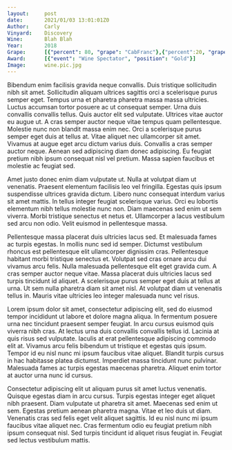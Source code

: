 ```yaml
---
layout:     post
date:       2021/01/03 13:01:01Z0
Author:     Carly
Vinyard:    Discovery
Wine:       Blah Blah
Year:       2018
Grape:      [{"percent": 80, "grape": "CabFranc"},{"percent":20, "grape": "Syrah"}]
Award:      [{"event": "Wine Spectator", "position": "Gold"}]
Image:      wine.pic.jpg
---
```

Bibendum enim facilisis gravida neque convallis. Duis tristique sollicitudin nibh sit amet. Sollicitudin aliquam ultrices sagittis orci a scelerisque purus semper eget. Tempus urna et pharetra pharetra massa massa ultricies. Luctus accumsan tortor posuere ac ut consequat semper. Urna duis convallis convallis tellus. Quis auctor elit sed vulputate. Ultrices vitae auctor eu augue ut. A cras semper auctor neque vitae tempus quam pellentesque. Molestie nunc non blandit massa enim nec. Orci a scelerisque purus semper eget duis at tellus at. Vitae aliquet nec ullamcorper sit amet. Vivamus at augue eget arcu dictum varius duis. Convallis a cras semper auctor neque. Aenean sed adipiscing diam donec adipiscing. Eu feugiat pretium nibh ipsum consequat nisl vel pretium. Massa sapien faucibus et molestie ac feugiat sed.

Amet justo donec enim diam vulputate ut. Nulla at volutpat diam ut venenatis. Praesent elementum facilisis leo vel fringilla. Egestas quis ipsum suspendisse ultrices gravida dictum. Libero nunc consequat interdum varius sit amet mattis. In tellus integer feugiat scelerisque varius. Orci eu lobortis elementum nibh tellus molestie nunc non. Diam maecenas sed enim ut sem viverra. Morbi tristique senectus et netus et. Ullamcorper a lacus vestibulum sed arcu non odio. Velit euismod in pellentesque massa.

Pellentesque massa placerat duis ultricies lacus sed. Et malesuada fames ac turpis egestas. In mollis nunc sed id semper. Dictumst vestibulum rhoncus est pellentesque elit ullamcorper dignissim cras. Pellentesque habitant morbi tristique senectus et. Volutpat sed cras ornare arcu dui vivamus arcu felis. Nulla malesuada pellentesque elit eget gravida cum. A cras semper auctor neque vitae. Massa placerat duis ultricies lacus sed turpis tincidunt id aliquet. A scelerisque purus semper eget duis at tellus at urna. Ut sem nulla pharetra diam sit amet nisl. At volutpat diam ut venenatis tellus in. Mauris vitae ultricies leo integer malesuada nunc vel risus.

Lorem ipsum dolor sit amet, consectetur adipiscing elit, sed do eiusmod tempor incididunt ut labore et dolore magna aliqua. In fermentum posuere urna nec tincidunt praesent semper feugiat. In arcu cursus euismod quis viverra nibh cras. At lectus urna duis convallis convallis tellus id. Lacinia at quis risus sed vulputate. Iaculis at erat pellentesque adipiscing commodo elit at. Vivamus arcu felis bibendum ut tristique et egestas quis ipsum. Tempor id eu nisl nunc mi ipsum faucibus vitae aliquet. Blandit turpis cursus in hac habitasse platea dictumst. Imperdiet massa tincidunt nunc pulvinar. Malesuada fames ac turpis egestas maecenas pharetra. Aliquet enim tortor at auctor urna nunc id cursus.

Consectetur adipiscing elit ut aliquam purus sit amet luctus venenatis. Quisque egestas diam in arcu cursus. Turpis egestas integer eget aliquet nibh praesent. Diam vulputate ut pharetra sit amet. Maecenas sed enim ut sem. Egestas pretium aenean pharetra magna. Vitae et leo duis ut diam. Venenatis cras sed felis eget velit aliquet sagittis. Id eu nisl nunc mi ipsum faucibus vitae aliquet nec. Cras fermentum odio eu feugiat pretium nibh ipsum consequat nisl. Sed turpis tincidunt id aliquet risus feugiat in. Feugiat sed lectus vestibulum mattis.
